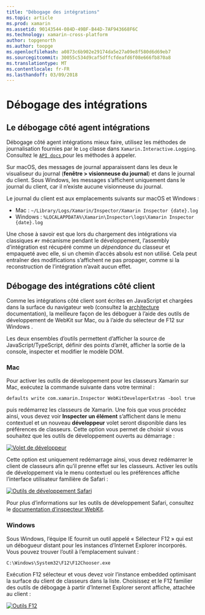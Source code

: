 ```yaml
---
title: "Débogage des intégrations"
ms.topic: article
ms.prod: xamarin
ms.assetid: 90143544-084D-49BF-B44D-7AF943668F6C
ms.technology: xamarin-cross-platform
author: topgenorth
ms.author: toopge
ms.openlocfilehash: a0873c6b902e29174da5e27a09e8f580d6d69eb7
ms.sourcegitcommit: 30055c534d9caf5dffcfdeafd6f08e666fb870a8
ms.translationtype: MT
ms.contentlocale: fr-FR
ms.lasthandoff: 03/09/2018
---
```

# <a name="debugging-integrations"></a>Débogage des intégrations

## <a name="debugging-agent-side-integrations"></a>Le débogage côté agent intégrations

Débogage côté agent intégrations mieux faire, utilisez les méthodes de journalisation fournies par le `Log` classe dans `Xamarin.Interactive.Logging`. Consultez le [ `API docs` ](https://developer.xamarin.com/api/type/Xamarin.Interactive.Logging.Log/) pour les méthodes à appeler.

Sur macOS, des messages de journal apparaissent dans les deux le visualiseur du journal (**fenêtre > visionneuse du journal**) et dans le journal du client. Sous Windows, les messages s’affichent uniquement dans le journal du client, car il n’existe aucune visionneuse du journal.

Le journal du client est aux emplacements suivants sur macOS et Windows :

- Mac : `~/Library/Logs/Xamarin/Inspector/Xamarin Inspector {date}.log`
- Windows : `%LOCALAPPDATA%\Xamarin\Inspector\logs\Xamarin Inspector {date}.log`

Une chose à savoir est que lors du chargement des intégrations via classiques `#r` mécanisme pendant le développement, l’assembly d’intégration est récupéré comme un _dépendance_ du classeur et empaqueté avec elle, si un chemin d’accès absolu est non utilisé. Cela peut entraîner des modifications s’affichent ne pas propager, comme si la reconstruction de l’intégration n’avait aucun effet.

## <a name="debugging-client-side-integrations"></a>Débogage des intégrations côté client

Comme les intégrations côté client sont écrites en JavaScript et chargées dans la surface du navigateur web (consultez la [architecture](~/tools/workbooks/sdk/architecture.md) documentation), la meilleure façon de les déboguer à l’aide des outils de développement de WebKit sur Mac, ou à l’aide du sélecteur de F12 sur Windows .

Les deux ensembles d’outils permettent d’afficher la source de JavaScript/TypeScript, définir des points d’arrêt, afficher la sortie de la console, inspecter et modifier le modèle DOM.

### <a name="mac"></a>Mac

Pour activer les outils de développement pour les classeurs Xamarin sur Mac, exécutez la commande suivante dans votre terminal :

```shell
defaults write com.xamarin.Inspector WebKitDeveloperExtras -bool true
```

puis redémarrez les classeurs de Xamarin. Une fois que vous procédez ainsi, vous devez voir **Inspecter un élément** s’affichent dans le menu contextuel et un nouveau **développeur** volet seront disponible dans les préférences de classeurs. Cette option vous permet de choisir si vous souhaitez que les outils de développement ouverts au démarrage :

[![Volet de développeur](debugging-images/developer-pane-small.png)](debugging-images/developer-pane.png#lightbox)

Cette option est uniquement redémarrage ainsi, vous devez redémarrer le client de classeurs afin qu’il prenne effet sur les classeurs. Activer les outils de développement via le menu contextuel ou les préférences affiche l’interface utilisateur familière de Safari :

[![Outils de développement Safari](debugging-images/mac-dev-tools.png)](debugging-images/mac-dev-tools.png#lightbox)

Pour plus d’informations sur les outils de développement Safari, consultez le [documentation d’inspecteur WebKit][webkit-docs].

### <a name="windows"></a>Windows

Sous Windows, l’équipe IE fournit un outil appelé « Sélecteur F12 » qui est un débogueur distant pour les instances d’Internet Explorer incorporés. Vous pouvez trouver l’outil à l’emplacement suivant :

```shell
C:\Windows\System32\F12\F12Chooser.exe
```

Exécution F12 sélecteur et vous devez voir l’instance embedded optimisant la surface du client de classeurs dans la liste. Choisissez et le F12 familier des outils de débogage à partir d’Internet Explorer seront affiche, attachée au client :

[![Outils F12](debugging-images/windows-dev-tools.png)](debugging-images/windows-dev-tools.png#lightbox)

[webkit-docs]: https://trac.webkit.org/wiki/WebInspector
